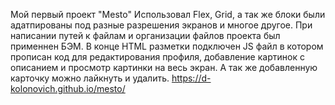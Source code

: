 Мой первый проект "Mesto"
Использовал Flex, Grid, а так же блоки были адатпированы под разные разрешения экранов и многое другое.
При написании путей к файлам и организации файлов проекта был применнен БЭМ.
В конце HTML разметки подключен JS файл в котором прописан код для редактирования профиля, добавление картинок с описанием и просмотр картинки на весь экран. А так же добавленную карточку можно лайкнуть и удалить.
https://d-kolonovich.github.io/mesto/